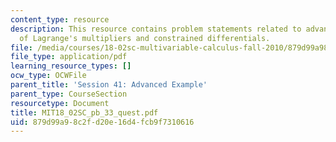 ```yaml
---
content_type: resource
description: This resource contains problem statements related to advanced example
  of Lagrange's multipliers and constrained differentials.
file: /media/courses/18-02sc-multivariable-calculus-fall-2010/879d99a98c2fd20e16d4fcb9f7310616_MIT18_02SC_pb_33_quest.pdf
file_type: application/pdf
learning_resource_types: []
ocw_type: OCWFile
parent_title: 'Session 41: Advanced Example'
parent_type: CourseSection
resourcetype: Document
title: MIT18_02SC_pb_33_quest.pdf
uid: 879d99a9-8c2f-d20e-16d4-fcb9f7310616
---
```

